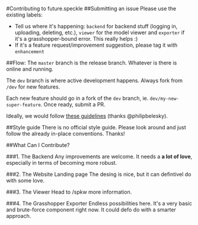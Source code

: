 #Contributing to future.speckle
##Submitting an issue
Please use the existing labels:
- Tell us where it's happening: `backend` for backend stuff (logging in, uploading, deleting, etc.), `viewer` for the model viewer and `exporter` if it's a grasshopper-bound error. This really helps :)
- If it's a feature request/improvement suggestion, please tag it with `enhancement`

##Flow: 
The `master` branch is the release branch. Whatever is there is online and running. 

The `dev` branch is where active development happens. Always fork from `/dev` for new features. 

Each new feature should go in a fork of the `dev` branch, ie. `dev/my-new-super-feature`. Once ready, submit a PR.

Ideally, we would follow [these guidelines](https://www.atlassian.com/git/tutorials/comparing-workflows/gitflow-workflow) (thanks @philipbelesky).

##Style guide
There is no official style guide. Please look around and just follow the already in-place conventions. Thanks! 

##What Can I Contribute?

###1. The Backend
Any improvements are welcome. It needs a **a lot of love**, especially in terms of becoming more robust. 

###2. The Website Landing page
The desing is nice, but it can defintivel do with some love. 

###3. The Viewer
Head to /spkw more information. 

###4. The Grasshopper Exporter
Endless possibilities here. It's a very basic and brute-force component right now. It could defo do with a smarter approach. 
